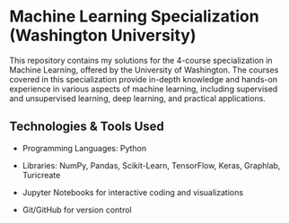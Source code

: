 # Machine Learning Specialization (Washington University)
This repository contains my solutions for the 4-course specialization in Machine Learning, offered by the University of Washington. The courses covered in this specialization provide in-depth knowledge and hands-on experience in various aspects of machine learning, including supervised and unsupervised learning, deep learning, and practical applications.

## Technologies & Tools Used
- Programming Languages: Python

- Libraries: NumPy, Pandas, Scikit-Learn, TensorFlow, Keras, Graphlab, Turicreate

- Jupyter Notebooks for interactive coding and visualizations

- Git/GitHub for version control
